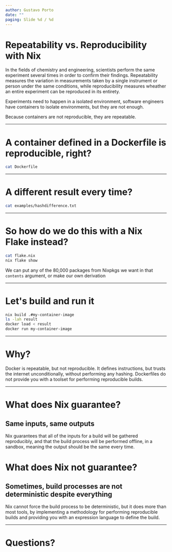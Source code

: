 ```yaml
---
author: Gustavo Porto
date: ""
paging: Slide %d / %d
---
```


# Repeatability vs. Reproducibility with Nix

In the fields of chemistry and engineering, scientists perform the same
experiment several times in order to confirm their findings.
Repeatability measures the variation in measurements taken by a single instrument
or person under the same conditions, while reproducibility measures wheather
an entire experiment can be reproduced in its entirety.

Experiments need to happen in a isolated environment, software engineers
have containers to isolate environments, but they are not enough.

Because containers are not reproducible, they are repeatable.

---

# A container defined in a Dockerfile is reproducible, right?

```bash
cat Dockerfile
```
---

# A different result every time?

```bash
cat examples/hashdifference.txt
```

---

# So how do we do this with a Nix Flake instead?

```bash
cat flake.nix
nix flake show
```

We can put any of the 80,000 packages from Nixpkgs we want in that `contents`
argument, or make our own derivation

---

# Let's build and run it

```bash
nix build .#my-container-image
ls -lah result
docker load < result
docker run my-container-image
```

---

# Why?

Docker is repeatable, but not reproducible. It defines instructions, but trusts
the internet unconditionally, without performing any hashing. Dockerfiles do not
provide you with a toolset for performing reproducible builds.

---

# What does Nix guarantee?

## Same inputs, same outputs

Nix guarantees that all of the inputs for a build will be gathered reproducibly,
and that the build process will be performed offline, in a sandbox, meaning the
output should be the same every time.

# What does Nix not guarantee?

## Sometimes, build processes are not deterministic despite everything

Nix cannot force the build process to be deterministic, but it does more than
most tools, by implementing a methodology for performing reproducible builds and
providing you with an expression language to define the build.

---

# Questions?

